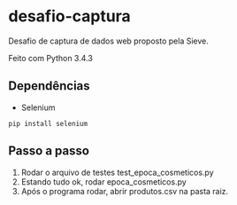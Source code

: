 # desafio-captura
Desafio de captura de dados web proposto pela Sieve.

Feito com Python 3.4.3

## Dependências
- Selenium
```
pip install selenium
```

## Passo a passo
1. Rodar o arquivo de testes test_epoca_cosmeticos.py
2. Estando tudo ok, rodar epoca_cosmeticos.py
3. Após o programa rodar, abrir produtos.csv na pasta raiz.
